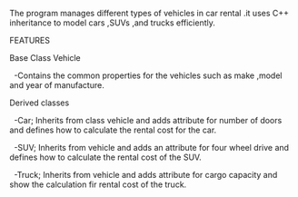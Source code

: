 The program manages different types of vehicles in car rental .it uses C++ inheritance to model cars ,SUVs ,and trucks efficiently.

FEATURES

Base Class Vehicle

  -Contains the common properties for the vehicles such as make ,model and year of manufacture.

Derived classes

  -Car; Inherits from class vehicle and adds attribute for number of doors and defines how to calculate the rental cost for the car.

  -SUV; Inherits from vehicle and adds an attribute for four wheel drive and defines how to calculate the rental cost of the SUV.

  -Truck; Inherits from vehicle and adds attribute for cargo capacity and show the calculation fir rental cost of the truck.

